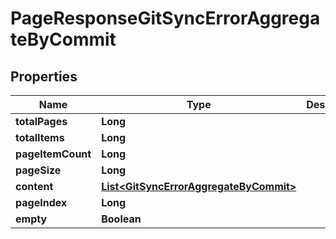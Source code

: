 # PageResponseGitSyncErrorAggregateByCommit

## Properties
Name | Type | Description | Notes
------------ | ------------- | ------------- | -------------
**totalPages** | **Long** |  |  [optional]
**totalItems** | **Long** |  |  [optional]
**pageItemCount** | **Long** |  |  [optional]
**pageSize** | **Long** |  |  [optional]
**content** | [**List&lt;GitSyncErrorAggregateByCommit&gt;**](GitSyncErrorAggregateByCommit.md) |  |  [optional]
**pageIndex** | **Long** |  |  [optional]
**empty** | **Boolean** |  |  [optional]
